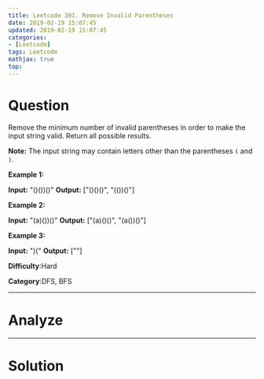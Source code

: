 ```yaml
---
title: Leetcode 301. Remove Invalid Parentheses
date: 2019-02-19 15:07:45
updated: 2019-02-19 15:07:45
categories: 
- [Leetcode]
tags: Leetcode
mathjax: true
top:
---
```


# Question

Remove the minimum number of invalid parentheses in order to make the input string valid. Return all possible results.

**Note:** The input string may contain letters other than the parentheses  `(`  and  `)`.

**Example 1:**

**Input:** "()())()"
**Output:** ["()()()", "(())()"]

**Example 2:**

**Input:** "(a)())()"
**Output:** ["(a)()()", "(a())()"]

**Example 3:**

**Input:** ")("
**Output:** [""]

**Difficulty**:Hard

**Category**:DFS, BFS

<!-- more -->

------------

# Analyze

------------

# Solution

```cpp

```
